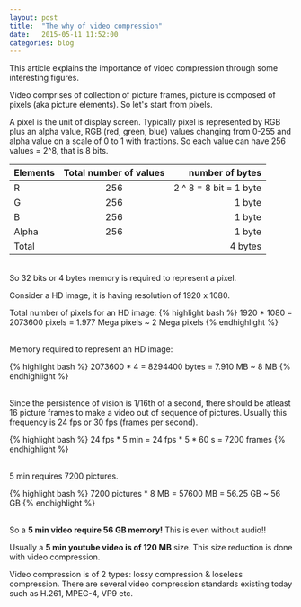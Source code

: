 ```yaml
---
layout: post
title:  "The why of video compression"
date:   2015-05-11 11:52:00
categories: blog
---
```


This article explains the importance of video compression through some interesting figures.

Video comprises of collection of picture frames, picture is composed of pixels (aka picture elements). So let's start from pixels.

A pixel is the unit of display screen. Typically pixel is represented by RGB plus an alpha value, RGB (red, green, blue) values changing from 0-255 and alpha value on a scale of 0 to 1 with fractions. So each value can have 256 values = 2^8, that is 8 bits.

| Elements   | Total number of values | number of bytes        |
| ---------- |:----------------------:|-----------------------:|
| R          | 256                    | 2 ^ 8 = 8 bit = 1 byte |
| G          | 256                    | 1 byte                 |
| B          | 256                    | 1 byte                 |
| Alpha      | 256                    | 1 byte                 |
| Total      |                        | 4 bytes                |


<br>So 32 bits or 4 bytes memory is required to represent a pixel.

Consider a HD image, it is having resolution of 1920 x 1080.

Total number of pixels for an HD image:
{% highlight bash %}
1920 * 1080 = 2073600 pixels = 1.977 Mega pixels ~ 2 Mega pixels
{% endhighlight %}

<br>Memory required to represent an HD image:

{% highlight bash %}
2073600 * 4 = 8294400 bytes = 7.910 MB ~ 8 MB
{% endhighlight %}

<br>Since the persistence of vision is 1/16th of a second, there should be atleast 16 picture frames to make a video out of sequence of pictures. Usually this frequency is 24 fps or 30 fps (frames per second).

{% highlight bash %}
24 fps * 5 min = 24 fps * 5 * 60 s = 7200 frames
{% endhighlight %}

<br>5 min requires 7200 pictures.

{% highlight bash %}
7200 pictures * 8 MB = 57600 MB = 56.25 GB ~ 56 GB
{% endhighlight %}

<br>So a **5 min video require 56 GB memory!** This is even without audio!!

Usually a **5 min youtube video is of 120 MB** size. This size reduction is done with video compression.

Video compression is of 2 types: lossy compression & loseless compression. There are several video compression standards existing today such as H.261, MPEG-4, VP9 etc.

